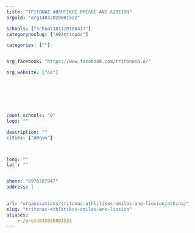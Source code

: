 ```yaml
---
title: "ΤΡΙΤΩΝΑΣ ΑΘΛΗΤΙΚΟΣ ΟΜΙΛΟΣ ΑΝΩ ΛΙΟΣΙΩΝ"
orguid: "org14042020001522"

schools: ["school181120180417"]
categorynoslug: ["Αθλητισμός"]

categories: [""]


org_facebook: "https://www.facebook.com/tritonasa.o/"

org_website: ["no"]







count_schools: "0"
logo: ""

description: ""
cities: ["Αθήνα"]



long: ""
lat : ""


phone: "6976787947"
address: |
    

url: "organisations/tritonas-athlitikos-omilos-ano-liosion/athina/"
slug: "tritonas-athlitikos-omilos-ano-liosion"
aliases:
    - /org14042020001522
---
```



